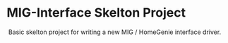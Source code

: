 ﻿# MIG-Interface Skelton Project
﻿
Basic skelton project for writing a new MIG / HomeGenie interface driver.


